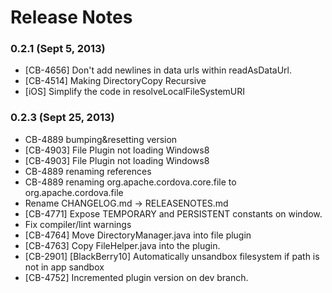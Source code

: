 <!--
#
# Licensed to the Apache Software Foundation (ASF) under one
# or more contributor license agreements.  See the NOTICE file
# distributed with this work for additional information
# regarding copyright ownership.  The ASF licenses this file
# to you under the Apache License, Version 2.0 (the
# "License"); you may not use this file except in compliance
# with the License.  You may obtain a copy of the License at
# 
# http://www.apache.org/licenses/LICENSE-2.0
# 
# Unless required by applicable law or agreed to in writing,
# software distributed under the License is distributed on an
# "AS IS" BASIS, WITHOUT WARRANTIES OR CONDITIONS OF ANY
#  KIND, either express or implied.  See the License for the
# specific language governing permissions and limitations
# under the License.
#
-->
# Release Notes

### 0.2.1 (Sept 5, 2013)
* [CB-4656] Don't add newlines in data urls within readAsDataUrl.
* [CB-4514] Making DirectoryCopy Recursive
* [iOS] Simplify the code in resolveLocalFileSystemURI

### 0.2.3 (Sept 25, 2013)
* CB-4889 bumping&resetting version
* [CB-4903] File Plugin not loading Windows8
* [CB-4903] File Plugin not loading Windows8
* CB-4889 renaming references
* CB-4889 renaming org.apache.cordova.core.file to org.apache.cordova.file
* Rename CHANGELOG.md -> RELEASENOTES.md
* [CB-4771] Expose TEMPORARY and PERSISTENT constants on window.
* Fix compiler/lint warnings
* [CB-4764] Move DirectoryManager.java into file plugin
* [CB-4763] Copy FileHelper.java into the plugin.
* [CB-2901] [BlackBerry10] Automatically unsandbox filesystem if path is not in app sandbox
* [CB-4752] Incremented plugin version on dev branch.
